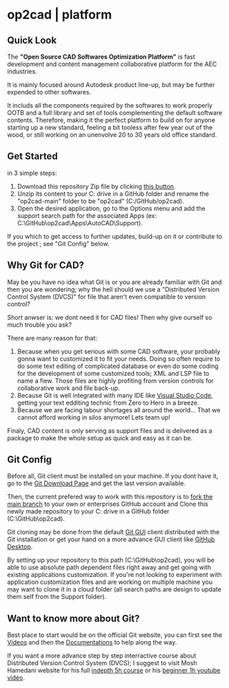 # op2cad | platform

## Quick Look

The **"Open Source CAD Softwares Optimization Platform"** is fast development and content management collaborative platform for the AEC industries.

It is mainly focused around Autodesk product line-up, but may be further expended to other softwares.

It includs all the components required by the softwares to work properly OOTB and a full library and set of tools complementing the default software contents. Therefore, making it the perfect platform to build on for anyone starting up a new standard, feeling a bit tooless after few year out of the wood, or still working on an unenvolve 20 to 30 years old office standard.

## Get Started

in 3 simple steps:

1. Download this repository Zip file by clicking [this button](https://github.com/op2-platforms/op2cad/archive/refs/heads/main.zip).
2. Unzip its content to your C: drive in a GitHub folder and rename the "op2cad-main" folder to be "op2cad" (C:/GitHub/op2cad).
3. Open the desired application, go to the Options menu and add the support search path for the associated Apps (ex: C:\GitHub\op2cad\Apps\AutoCAD\Support).

If you which to get access to further updates, build-up on it or contribute to the project ; see "Git Config" below.

## Why Git for CAD?

May be you have no idea what Git is or you are already familiar with Git and then you are wondering; why the hell should we use a "Distributed Version Control System (DVCS)" for file that aren't even compatible to version control?

Short anwser is: we dont need it for CAD files! Then why give ourself so much trouble you ask?

There are many reason for that:

1. Because when you get serious with some CAD software, your probably gonna want to customized it to fit your needs. Doing so often require to do some text editing of complicated database or even do some coding for the development of some customized tools; XML and LSP file to name a fiew. Those files are highly profiting from version controls for collaborative work and file back-up.
2. Because Git is well integrated with many IDE like [Visual Studio Code](https://code.visualstudio.com/), getting your text edditing technic from Zero to Hero in a breeze.
3. Because we are facing labour shortages all around the world... That we cannot afford working in silos anymore! Lets team up! 

Finaly, CAD content is only serving as support files and is delivered as a package to make the whole setup as quick and easy as it can be.

## Git Config

Before all, Git client must be installed on your machine. If you dont have it, go to the [Git Download Page](https://git-scm.com/downloads) and get the last version available.

Then, the current prefered way to work with this repository is to [fork the main branch](https://github.com/op2-platforms/op2cad) to your own or enterprises GitHub account and Clone this newly made repository to your C: drive in a GitHub folder (C:\GitHub\op2cad).

Git cloning may be done from the default [Git GUI](https://git-scm.com/docs/git-gui) client distributed with the Git installation or get your hand on a more advance GUI client like [GitHub Desktop](https://desktop.github.com/).

By setting up your repository to this path (C:\GitHub\op2cad), you will be able to use absolute path dependent files right away and get going with existing applications customization. If you're not looking to experiment with application customization files and are working on multiple machine you may want to clone it in a cloud folder (all search paths are design to update them self from the Support folder).

## Want to know more about Git?

Best place to start would be on the official Git website, you can first see the [Videos](https://git-scm.com/videos) and then the [Documentations](https://git-scm.com/docs) to help along the way.

 If you want a more advance step by step interractive course about Distributed Version Control System (DVCS); I suggest to visit Mosh Hamedani website for his full [indepth 5h course](https://codewithmosh.com/p/the-ultimate-git-course) or his [beginner 1h youtube video](https://www.youtube.com/watch?v=8JJ101D3knE).
